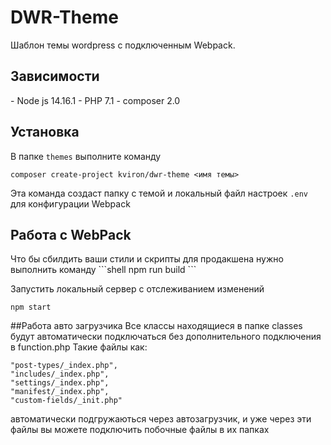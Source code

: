 <h1>DWR-Theme</h1>  
Шаблон темы wordpress c подключенным Webpack.

<h2>Зависимости</h2>
 - Node js 14.16.1
 - PHP 7.1
 - composer 2.0

<h2>Установка</h2>

В папке `themes` выполните команду
```shell
composer create-project kviron/dwr-theme <имя темы>
```

Эта команда создаст папку с темой и локальный файл настроек `.env` для конфигурации
Webpack

<h2>Работа с WebPack</h2>
Что бы сбилдить ваши стили и скрипты для продакшена нужно выполнить команду
```shell
npm run build
```

Запустить локальный сервер с отслеживанием изменений
```shell
npm start
```

##Работа авто загрузчика
Все классы находящиеся в папке classes будут автоматически подключаться без дополнительного подключения в function.php
Такие файлы как:
```
"post-types/_index.php",
"includes/_index.php",
"settings/_index.php",
"manifest/_index.php",
"custom-fields/_init.php"
```

автоматически подгружаються через автозагрузчик, и уже через эти файлы вы можете подключить побочные файлы в их папках
